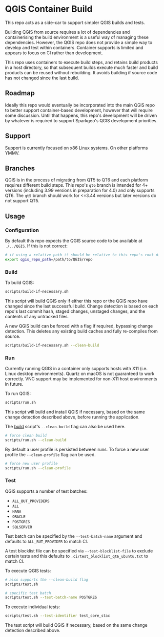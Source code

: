 # QGIS Container Build

This repo acts as a side-car to support simpler QGIS builds and tests.

Building QGIS from source requires a lot of dependencies and containerising the build environment is a useful way of managing these dependencies. However, the QGIS repo does not provide a simple way to develop and test within containers. Container supports is limited and appears to focus on CI rather than development.

This repo uses containers to execute build steps, and retains build products in a host directory, so that subsequent builds execute much faster and build products can be reused without rebuilding. It avoids building if source code has not changed since the last build.

## Roadmap

Ideally this repo would eventually be incorporated into the main QGIS repo to better support container-based development, however that will require some discussion. Until that happens, this repo's development will be driven by whatever is required to support Sparkgeo's QGIS development priorities.

## Support

Support is currently focused on x86 Linux systems. On other platforms YMMV.

## Branches

QGIS is in the process of migrating from QT5 to QT6 and each platform requires different build steps. This repo's `qt6` branch is intended for 4+ versions (including 3.99 versions in preparation for 4.0) and only supports QT6. The `qt5` branch should work for <=3.44 versions but later versions do not support QT5.

## Usage

### Configuration

By default this repo expects the QGIS source code to be available at `./../QGIS`. If this is not correct:

```sh
# if using a relative path it should be relative to this repo's root directory
export qgis_repo_path=/path/to/QGIS/repo
```

### Build

To build QGIS:

```sh
scripts/build-if-necessary.sh
```

This script will build QGIS only if either this repo or the QGIS repo have changed since the last successful build. Change detection is based on each repo's last commit hash, staged changes, unstaged changes, and the contents of any untracked files.

A new QGIS build can be forced with a flag if required, bypassing change detection. This deletes any existing build caches and fully re-compiles from source.

```sh
scripts/build-if-necessary.sh --clean-build
```

### Run

Currently running QGIS in a container only supports hosts with X11 (i.e. Linux desktop environments). Quartz on macOS is not guaranteed to work correctly. VNC support may be implemented for non-X11 host environments in future. 

To run QGIS:

```sh
scripts/run.sh
```

This script will build and install QGIS if necessary, based on the same change detection described above, before running the application. 

The [build](#build) script's `--clean-build` flag can also be used here.

```sh
# force clean build
scripts/run.sh --clean-build
```

By default a user profile is persisted between runs. To force a new user profile the `--clean-profile` flag can be used.

```sh
# force new user profile
scripts/run.sh --clean-profile
```

### Test

QGIS supports a number of test batches:
- `ALL_BUT_PROVIDERS`
- `ALL`
- `HANA`
- `ORACLE`
- `POSTGRES`
- `SQLSERVER`

Test batch can be specified by the `--test-batch-name` argument and defaults to `ALL_BUT_PROVIDER` to match CI.

A test blocklist file can be specified via `--test-blocklist-file` to exclude certain tests and this defaults to `.ci/test_blocklist_qt6_ubuntu.txt` to match CI.

To execute QGIS tests:

```sh
# also supports the --clean-build flag
scripts/test.sh

# specific test batch
scripts/test.sh --test-batch-name POSTGRES
```

To execute individual tests:
```sh
scripts/test.sh --test-identifier test_core_stac
```

The test script will build QGIS if necessary, based on the same change detection described above.
